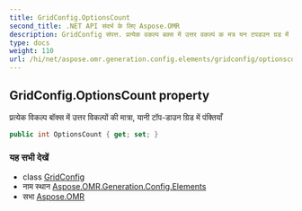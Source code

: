 ```yaml
---
title: GridConfig.OptionsCount
second_title: .NET API संदर्भ के लिए Aspose.OMR
description: GridConfig संपत्त. प्रत्येक वकल्प बक्स में उत्तर वकल्पं क मत्र यन टपडउन ग्रड में पंक्तयँ
type: docs
weight: 110
url: /hi/net/aspose.omr.generation.config.elements/gridconfig/optionscount/
---
```

## GridConfig.OptionsCount property

प्रत्येक विकल्प बॉक्स में उत्तर विकल्पों की मात्रा, यानी टॉप-डाउन ग्रिड में पंक्तियाँ

```csharp
public int OptionsCount { get; set; }
```

### यह सभी देखें

* class [GridConfig](../)
* नाम स्थान [Aspose.OMR.Generation.Config.Elements](../../gridconfig/)
* सभा [Aspose.OMR](../../../)


